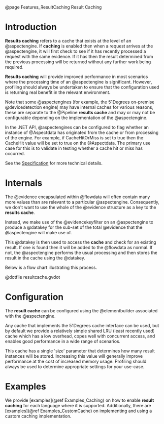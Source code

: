 @page Features_ResultCaching Result Caching

# Introduction

**Results caching** refers to a cache that exists at the level of an @aspectengine.
If **caching** is enabled then when a request arrives at the @aspectengine, it will first check
to see if it has recently processed a request with the same evidence. If it has then the 
result determined from the previous processing will be returned without any further work
being required.

**Results caching** will provide improved performance in most scenarios where the processing
time of an @aspectengine is significant. However, profiling should always be undertaken to 
ensure that the configuration used is returning real benefit in the relevant environment.

Note that some @aspectengines (for example, the 51Degrees on-premise @devicedetection engine) 
may have internal caches for various reasons, these are separate to the @Pipeline 
**results cache** and may or may not be configurable depending on the implementation of the @aspectengine.

In the .NET API, @aspectengines can be configured to flag whether an instance of
@Aspectdata has originated from the cache or from processing of the engine. For example, 
if CacheHitOrMiss is set to true then the CacheHit value will be set to true
on the @Aspectdata. The primary use case for this is to validate in testing 
whether a cache hit or miss has occurred.

See the
[Specification](https://github.com/51Degrees/specifications/blob/main/pipeline-specification/features/caching.md#)
for more technical details.

# Internals

The @evidence encapsulated within @flowdata will often contain many more values than are relevant 
to a particular @aspectengine. Consequently, we don't want to use the whole of the @evidence 
structure as a key to the **results cache**.

Instead, we make use of the @evidencekeyfilter on an @aspectengine to produce a
@datakey for the sub-set of the total @evidence that the @aspectengine will make use of.

This @datakey is then used to access the **cache** and check for an existing result.
If one is found then it will be added to the @flowdata as normal. 
If not, the @aspectengine performs the usual processing and then stores the result 
in the cache using the @datakey.

Below is a flow chart illustrating this process. 

@dotfile resultcache.gvdot

# Configuration

The **result cache** can be configured using the @elementbuilder associated with the @aspectengine.

Any cache that implements the 51Degrees cache interface can be used, but by default we provide
a relatively simple shared LRU (least recently used) cache which has a low overhead, copes 
well with concurrent access, and enables good performance in a wide range of scenarios.

This cache has a single 'size' parameter that determines how many result instances will be stored.
Increasing this value will generally improve performance at the cost of increased memory usage. 
Profiling should always be used to determine appropriate settings for your use-case.

# Examples

We provide [examples](@ref Examples_Caching) on how to enable **result caching** for each language 
where it is supported.
Additionally, there are [examples](@ref Examples_CustomCache) on implementing and using a custom 
caching implementation.

